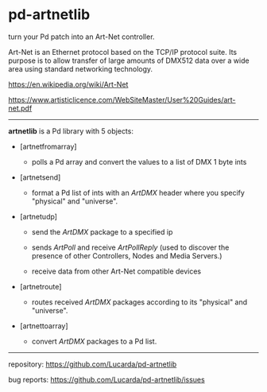 # pd-artnetlib

turn your Pd patch into an Art-Net controller.

Art-Net is an Ethernet protocol based on the TCP/IP protocol suite. Its purpose is to allow
transfer of large amounts of DMX512 data over a wide area using standard networking
technology.

https://en.wikipedia.org/wiki/Art-Net

https://www.artisticlicence.com/WebSiteMaster/User%20Guides/art-net.pdf 


----------------


**artnetlib** is a Pd library with 5 objects:

- [artnetfromarray]

  - polls a Pd array and convert the values to a list of DMX 1 byte ints



- [artnetsend]

  - format a Pd list of ints with an _ArtDMX_ header where you specify "physical" and "universe".



- [artnetudp]

  - send the _ArtDMX_ package to a specified ip

  - sends _ArtPoll_ and receive _ArtPollReply_ (used to discover the presence of other Controllers, Nodes and Media Servers.)

  - receive data from other Art-Net compatible devices 	



- [artnetroute]

  - routes received _ArtDMX_ packages according to its "physical" and "universe".



- [artnettoarray]

  - convert _ArtDMX_ packages to a Pd list.

  
--------------------

repository: https://github.com/Lucarda/pd-artnetlib

bug reports: https://github.com/Lucarda/pd-artnetlib/issues
